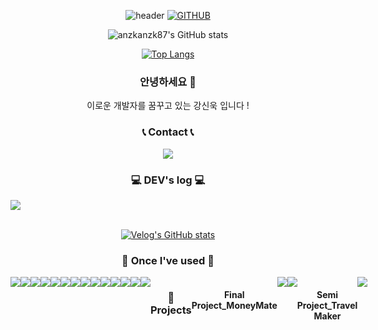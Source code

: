 <div align="center">
  
  ![header](https://capsule-render.vercel.app/api?type=cylinder&color=000000&height=150&section=header&text=SINWOOK&fontColor=ffffff&fontSize=70&animation=fadeIn&fontAlignY=55)
[![GITHUB](https://hits.seeyoufarm.com/api/count/incr/badge.svg?url=https%3A%2F%2Fgithub.com%2Fjiholee0&count_bg=%23F29494&title_bg=%232F2E2E&icon=github.svg&icon_color=%23FFFFFF&title=GITHUB&edge_flat=false)](https://github.com/hj-1008)

![anzkanzk87's GitHub stats](https://github-readme-stats.vercel.app/api?username=anzkanzk87&show_icons=true&theme=shadow_blue)

[![Top Langs](https://github-readme-stats.vercel.app/api/top-langs/?username=anzkanzk87&layout=donut-vertical)](https://github.com/anzkanzk87/github-readme-stats)

### 안녕하세요 👋
이로운 개발자를 꿈꾸고 있는 강신욱 입니다 !

### 📞 Contact 📞
<a href="mailto:anzkanzk88@gmail.com">
    <img src="https://img.shields.io/badge/Gmail-EA4335?style=for-the-badge&logo=Gmail&logoColor=white"> 
</a>

### 💻 DEV's log 💻
<div style="display:flex; flex-direction:row;">
    <a href="https://velog.io/@anzkanzk88">
        <img src="https://img.shields.io/badge/velog-20C997?style=for-the-badge&logo=velog&logoColor=white"> 
    </a>
   
</div><br>

[![Velog's GitHub stats](https://velog-readme-stats.vercel.app/api?name=anzkanzk88)](https://github.com/anzkanzk87/velog-readme-stats)


</div>



<div align="center">
  
  ### 🔨 Once I've used 🔨
<div style="display:flex; flex-direction:row;">
<img src="https://img.shields.io/badge/JAVA-007396?style=for-the-badge&logo=java&logoColor=white">
<img src="https://img.shields.io/badge/Oracle-F80000?style=for-the-badge&logo=Oracle&logoColor=white">
<img src="https://img.shields.io/badge/Eclipse-2C2255?style=for-the-badge&logo=Eclipse%20IDE&logoColor=white">
<img src="https://img.shields.io/badge/github-181717?style=for-the-badge&logo=github&logoColor=white">
<img src="https://img.shields.io/badge/jquery-0769AD?style=for-the-badge&logo=jquery&logoColor=white">
<br>
<img src="https://img.shields.io/badge/spring-6DB33F?style=for-the-badge&logo=spring&logoColor=white">
<img src="https://img.shields.io/badge/springboot-6DB33F?style=for-the-badge&logo=springbooty&logoColor=white">
<img src="https://img.shields.io/badge/apachetomcat-F8DC75?style=for-the-badge&logo=apachetomcat&logoColor=black">
<img src="https://img.shields.io/badge/html5-E34F26?style=for-the-badge&logo=html5&logoColor=white">
<img src="https://img.shields.io/badge/CSS-1572B6?style=for-the-badge&logo=CSS&logoColor=white">
<br> 
<img src="https://img.shields.io/badge/javascript-F7DF1E?style=for-the-badge&logo=javascript&logoColor=black">
<img src="https://img.shields.io/badge/REACT-61DAFB?style=for-the-badge&logo=react&logoColor=black">
<img src="https://img.shields.io/badge/visualstudiocode-007ACC?style=for-the-badge&logo=visualstudiocode&logoColor=white">
<img src="https://img.shields.io/badge/sourcetree-0052CC?style=for-the-badge&logo=sourcetree&logoColor=white">
<hr>

### 📗Projects

#### Final Project_MoneyMate
<a href="https://github.com/KH-FInal-Jo/moneymate">
    <img src="https://img.shields.io/badge/github-181717?style=for-the-badge&logo=github&logoColor=white"> 
</a>
<a href="https://docs.google.com/presentation/d/e/2PACX-1vSuLZon8GiY55w51WtvdsmSCe1qKUFTcc-3czfjg9AaVy8_qiwBWv-eu6xRPe_Z1LlYw2ohK5j54IHi/pub?start=false&loop=false&delayms=3000">
    <img src="https://img.shields.io/badge/googleslides-FBBC04?style=for-the-badge&logo=googleslides&logoColor=white"> 
</a>

#### Semi Project_Travel Maker
<a href="https://github.com/4-TravelMaker/TravelMaker">
    <img src="https://img.shields.io/badge/github-181717?style=for-the-badge&logo=github&logoColor=white"> 
</a>

</div>
